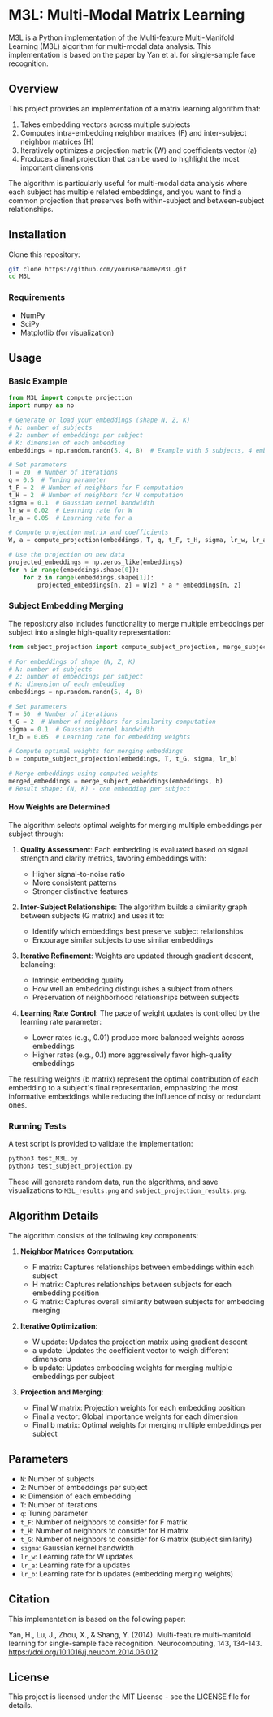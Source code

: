 # M3L: Multi-Modal Matrix Learning

M3L is a Python implementation of the Multi-feature Multi-Manifold Learning (M3L) algorithm for multi-modal data analysis. This implementation is based on the paper by Yan et al. for single-sample face recognition.

## Overview

This project provides an implementation of a matrix learning algorithm that:

1. Takes embedding vectors across multiple subjects
2. Computes intra-embedding neighbor matrices (F) and inter-subject neighbor matrices (H)
3. Iteratively optimizes a projection matrix (W) and coefficients vector (a)
4. Produces a final projection that can be used to highlight the most important dimensions

The algorithm is particularly useful for multi-modal data analysis where each subject has multiple related embeddings, and you want to find a common projection that preserves both within-subject and between-subject relationships.

## Installation

Clone this repository:

```bash
git clone https://github.com/yourusername/M3L.git
cd M3L
```

### Requirements

- NumPy
- SciPy
- Matplotlib (for visualization)

## Usage

### Basic Example

```python
from M3L import compute_projection
import numpy as np

# Generate or load your embeddings (shape N, Z, K)
# N: number of subjects
# Z: number of embeddings per subject
# K: dimension of each embedding
embeddings = np.random.randn(5, 4, 8)  # Example with 5 subjects, 4 embeddings each, 8 dimensions

# Set parameters
T = 20  # Number of iterations
q = 0.5  # Tuning parameter
t_F = 2  # Number of neighbors for F computation
t_H = 2  # Number of neighbors for H computation
sigma = 0.1  # Gaussian kernel bandwidth
lr_w = 0.02  # Learning rate for W
lr_a = 0.05  # Learning rate for a

# Compute projection matrix and coefficients
W, a = compute_projection(embeddings, T, q, t_F, t_H, sigma, lr_w, lr_a)

# Use the projection on new data
projected_embeddings = np.zeros_like(embeddings)
for n in range(embeddings.shape[0]):
    for z in range(embeddings.shape[1]):
        projected_embeddings[n, z] = W[z] * a * embeddings[n, z]
```

### Subject Embedding Merging

The repository also includes functionality to merge multiple embeddings per subject into a single high-quality representation:

```python
from subject_projection import compute_subject_projection, merge_subject_embeddings

# For embeddings of shape (N, Z, K)
# N: number of subjects
# Z: number of embeddings per subject
# K: dimension of each embedding
embeddings = np.random.randn(5, 4, 8)

# Set parameters
T = 50  # Number of iterations
t_G = 2  # Number of neighbors for similarity computation
sigma = 0.1  # Gaussian kernel bandwidth
lr_b = 0.05  # Learning rate for embedding weights

# Compute optimal weights for merging embeddings
b = compute_subject_projection(embeddings, T, t_G, sigma, lr_b)

# Merge embeddings using computed weights
merged_embeddings = merge_subject_embeddings(embeddings, b)
# Result shape: (N, K) - one embedding per subject
```

#### How Weights are Determined

The algorithm selects optimal weights for merging multiple embeddings per subject through:

1. **Quality Assessment**: Each embedding is evaluated based on signal strength and clarity metrics, favoring embeddings with:
   - Higher signal-to-noise ratio
   - More consistent patterns
   - Stronger distinctive features
   
2. **Inter-Subject Relationships**: The algorithm builds a similarity graph between subjects (G matrix) and uses it to:
   - Identify which embeddings best preserve subject relationships
   - Encourage similar subjects to use similar embeddings
   
3. **Iterative Refinement**: Weights are updated through gradient descent, balancing:
   - Intrinsic embedding quality
   - How well an embedding distinguishes a subject from others
   - Preservation of neighborhood relationships between subjects
   
4. **Learning Rate Control**: The pace of weight updates is controlled by the learning rate parameter:
   - Lower rates (e.g., 0.01) produce more balanced weights across embeddings
   - Higher rates (e.g., 0.1) more aggressively favor high-quality embeddings

The resulting weights (b matrix) represent the optimal contribution of each embedding to a subject's final representation, emphasizing the most informative embeddings while reducing the influence of noisy or redundant ones.

### Running Tests

A test script is provided to validate the implementation:

```bash
python3 test_M3L.py
python3 test_subject_projection.py
```

These will generate random data, run the algorithms, and save visualizations to `M3L_results.png` and `subject_projection_results.png`.

## Algorithm Details

The algorithm consists of the following key components:

1. **Neighbor Matrices Computation**:
   - F matrix: Captures relationships between embeddings within each subject
   - H matrix: Captures relationships between subjects for each embedding position
   - G matrix: Captures overall similarity between subjects for embedding merging

2. **Iterative Optimization**:
   - W update: Updates the projection matrix using gradient descent
   - a update: Updates the coefficient vector to weigh different dimensions
   - b update: Updates embedding weights for merging multiple embeddings per subject

3. **Projection and Merging**:
   - Final W matrix: Projection weights for each embedding position
   - Final a vector: Global importance weights for each dimension
   - Final b matrix: Optimal weights for merging multiple embeddings per subject

## Parameters

- `N`: Number of subjects
- `Z`: Number of embeddings per subject
- `K`: Dimension of each embedding
- `T`: Number of iterations
- `q`: Tuning parameter
- `t_F`: Number of neighbors to consider for F matrix
- `t_H`: Number of neighbors to consider for H matrix
- `t_G`: Number of neighbors to consider for G matrix (subject similarity)
- `sigma`: Gaussian kernel bandwidth
- `lr_w`: Learning rate for W updates
- `lr_a`: Learning rate for a updates
- `lr_b`: Learning rate for b updates (embedding merging weights)

## Citation

This implementation is based on the following paper:

Yan, H., Lu, J., Zhou, X., & Shang, Y. (2014). Multi-feature multi-manifold learning for single-sample face recognition. Neurocomputing, 143, 134-143.
https://doi.org/10.1016/j.neucom.2014.06.012

## License

This project is licensed under the MIT License - see the LICENSE file for details.
